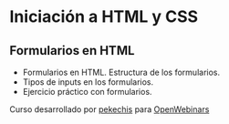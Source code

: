 # Iniciación a HTML y CSS

## Formularios en HTML

- Formularios en HTML. Estructura de los formularios.
- Tipos de inputs en los formularios.
- Ejercicio práctico con formularios.

Curso desarrollado por [pekechis](http://github.com/pekechis) para [OpenWebinars](https://openwebinars.net/)
